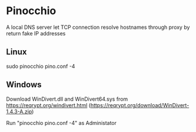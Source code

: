# Pinocchio
A local DNS server let TCP connection resolve hostnames through proxy by return fake IP addresses

## Linux
sudo pinocchio pino.conf -4

## Windows
Download WinDivert.dll and WinDivert64.sys from https://reqrypt.org/windivert.html (https://reqrypt.org/download/WinDivert-1.4.3-A.zip)

Run "pinocchio pino.conf -4" as Administator
